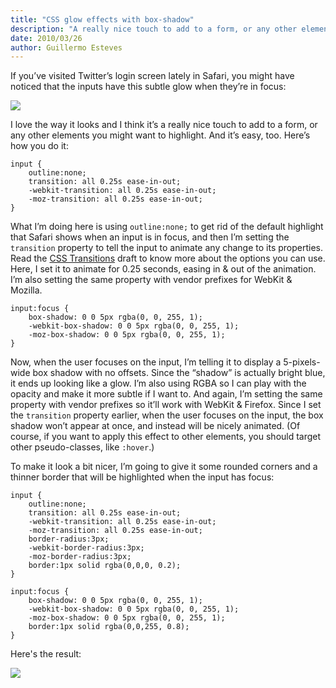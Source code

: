 ```yaml
---
title: "CSS glow effects with box-shadow"
description: "A really nice touch to add to a form, or any other elements you might want to highlight. And it’s easy, too."
date: 2010/03/26
author: Guillermo Esteves
---
```


If you’ve visited Twitter’s login screen lately in Safari, you might have noticed that the inputs have this subtle glow when they’re in focus:

![](blog/2010-03-26-css-glow-effects-with-box-shadow/1.png)

I love the way it looks and I think it’s a really nice touch to add to a form, or any other elements you might want to highlight. And it’s easy, too. Here’s how you do it:

    input {
        outline:none;
        transition: all 0.25s ease-in-out;
        -webkit-transition: all 0.25s ease-in-out;
        -moz-transition: all 0.25s ease-in-out;
    }

What I’m doing here is using `outline:none;` to get rid of the default highlight that Safari shows when an input is in focus, and then I’m setting the `transition` property to tell the input to animate any change to its properties. Read the [CSS Transitions][csstransitions] draft to know more about the options you can use. Here, I set it to animate for 0.25 seconds, easing in & out of the animation. I’m also setting the same property with vendor prefixes for WebKit & Mozilla.

[csstransitions]: http://www.w3.org/TR/css3-transitions/

    input:focus {
        box-shadow: 0 0 5px rgba(0, 0, 255, 1);
        -webkit-box-shadow: 0 0 5px rgba(0, 0, 255, 1); 
        -moz-box-shadow: 0 0 5px rgba(0, 0, 255, 1); 
    }

Now, when the user focuses on the input, I’m telling it to display a 5-pixels-wide box shadow with no offsets. Since the “shadow” is actually bright blue, it ends up looking like a glow. I’m also using RGBA so I can play with the opacity and make it more subtle if I want to. And again, I’m setting the same property with vendor prefixes so it’ll work with WebKit & Firefox. Since I set the `transition` property earlier, when the user focuses on the input, the box shadow won’t appear at once, and instead will be nicely animated. (Of course, if you want to apply this effect to other elements, you should target other pseudo-classes, like `:hover`.)

To make it look a bit nicer, I’m going to give it some rounded corners and a thinner border that will be highlighted when the input has focus:

    input {
        outline:none;
        transition: all 0.25s ease-in-out;
        -webkit-transition: all 0.25s ease-in-out;
        -moz-transition: all 0.25s ease-in-out;
        border-radius:3px;
        -webkit-border-radius:3px;
        -moz-border-radius:3px;
        border:1px solid rgba(0,0,0, 0.2);
    }

    input:focus {
        box-shadow: 0 0 5px rgba(0, 0, 255, 1);
        -webkit-box-shadow: 0 0 5px rgba(0, 0, 255, 1); 
        -moz-box-shadow: 0 0 5px rgba(0, 0, 255, 1);
        border:1px solid rgba(0,0,255, 0.8); 
    }

Here's the result:

![](blog/2010-03-26-css-glow-effects-with-box-shadow/2.png)
